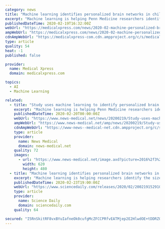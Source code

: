 ```yaml
---
category: news
title: "Machine learning identifies personalized brain networks in children"
excerpt: "Machine learning is helping Penn Medicine researchers identify the size and shape of brain networks in individual children, which may be useful for understanding psychiatric disorders. In a new study published today in the journal Neuron, a multidisciplinary team showed how brain networks unique to each child can predict cognition. The study ..."
publishedDateTime: 2020-02-19T16:32:00Z
webUrl: "https://medicalxpress.com/news/2020-02-machine-personalized-brain-networks-children.html"
ampWebUrl: "https://medicalxpress.com/news/2020-02-machine-personalized-brain-networks-children.amp"
cdnAmpWebUrl: "https://medicalxpress-com.cdn.ampproject.org/c/s/medicalxpress.com/news/2020-02-machine-personalized-brain-networks-children.amp"
type: article
quality: 54
heat: -1
published: false

provider:
  name: Medical Xpress
  domain: medicalxpress.com

topics:
  - AI
  - Machine Learning

related:
  - title: "Study uses machine learning to identify personalized brain networks in kids"
    excerpt: "Machine learning is helping Penn Medicine researchers identify the size and shape of brain networks in individual children, which may be useful for understanding psychiatric disorders. In a new study published today in the journal Neuron, a multidisciplinary team showed how brain networks unique to each child can predict cognition. The study ..."
    publishedDateTime: 2020-02-20T00:00:00Z
    webUrl: "https://www.news-medical.net/news/20200219/Study-uses-machine-learning-to-identify-personalized-brain-networks-in-kids.aspx"
    ampWebUrl: "https://www.news-medical.net/amp/news/20200219/Study-uses-machine-learning-to-identify-personalized-brain-networks-in-kids.aspx"
    cdnAmpWebUrl: "https://www-news--medical-net.cdn.ampproject.org/c/s/www.news-medical.net/amp/news/20200219/Study-uses-machine-learning-to-identify-personalized-brain-networks-in-kids.aspx"
    type: article
    provider:
      name: News Medical
      domain: news-medical.net
    quality: 72
    images:
      - url: "https://www.news-medical.net/image.axd?picture=2016%2f3%2fChildren_playing_sunset_-_Zurijeta_8c5bdac77e44431bb1bfec67b9c87208-620x480.jpg"
        width: 620
        height: 480
  - title: "Machine learning identifies personalized brain networks in children"
    excerpt: "Machine learning is helping researchers identify the size and shape of brain networks in individual children, which may be useful for understanding psychiatric disorders. In a new study published in the journal Neuron, a multidisciplinary team showed how brain networks unique to each child can predict cognition. The study is the first to show ..."
    publishedDateTime: 2020-02-23T19:00:00Z
    webUrl: "https://www.sciencedaily.com/releases/2020/02/200219152910.htm"
    type: article
    provider:
      name: Science Daily
      domain: sciencedaily.com
    quality: 64

secured: "I5RnSkitRF8vxBYuIafneOk0cufgMcZFCCPRfvEATMjep2E2HlwdOE+tDDRZOc0Sk7JsvtgECCsYezz6kPZ5XK2zKikLBfU4F0xYmz+wj2N1MiBxB4S2VVv8tFMA7M/rYSw8M0698duXzXupjA/AV2W9mye3YFHqUJfh2W1LqJdaM9bZ/W/l/P62EHJ/8OQ89ASwo/5c/5L8gHVyNJIav6CoS296biENLW4UgbHsKfrWJrt47G7TeCzOnBXZiHsH4KmSnoHtZeepSsX7WQHUmkQ2YE+3Nb2inz2HUqJeCkgeYNVJ3lXvM222OCZVcovcDg6tPmYWyK+S+J93pbJVKK3p1WTBG9QIs61OGbEyjg/hv7QOQ4u8AdPqjbMtlL6FFmhABD79jW8ZLMWUpPdSyqarMYR46bH1tp4IBWYubwLNaDqjpEDFaZalLOjsYEFEjJn21dkuXUf0C0yAWWcxNAq7wqsjBy5TucKL1T1BPZE=;Gd8QrHP9zTx+H0pN9ivFfw=="
---
```


